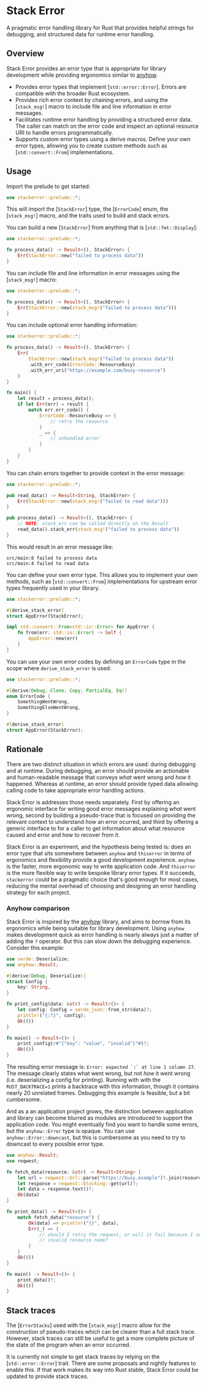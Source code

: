 # Stack Error

A pragmatic error handling library for Rust that provides helpful strings for debugging, and structured data for runtime error handling.

## Overview

Stack Error provides an error type that is appropriate for library development while providing ergonomics similar to [anyhow](https://docs.rs/anyhow/latest/anyhow/).

- Provides error types that implement [`std::error::Error`]. Errors are compatible with the broader Rust ecosystem.
- Provides rich error context by chaining errors, and using the [`stack_msg!`] macro to include file and line information in error messages.
- Facilitates runtime error handling by providing a structured error data. The caller can match on the error code and inspect an optional resource URI to handle errors programmatically.
- Supports custom error types using a derive macros. Define your own error types, allowing you to create custom methods such as [`std::convert::From`] implementations.

## Usage

Import the prelude to get started:

```rust
use stackerror::prelude::*;
```

This will import the [`StackError`] type, the [`ErrorCode`] enum, the [`stack_msg!`] macro, and the traits used to build and stack errors.

You can build a new [`StackError`] from anything that is [`std::fmt::Display`]:

```rust
use stackerror::prelude::*;

fn process_data() -> Result<(), StackError> {
    Err(StackError::new("failed to process data"))
}
```

You can include file and line information in error messages using the [`stack_msg!`] macro:

```rust
use stackerror::prelude::*;

fn process_data() -> Result<(), StackError> {
    Err(StackError::new(stack_msg!("failed to process data")))
}
```

You can include optional error handling information:

```rust
use stackerror::prelude::*;

fn process_data() -> Result<(), StackError> {
    Err(
        StackError::new(stack_msg!("failed to process data"))
        .with_err_code(ErrorCode::ResourceBusy)
        .with_err_uri("https://example.com/busy-resource")
    )
}

fn main() {
    let result = process_data();
    if let Err(err) = result {
        match err.err_code() {
            ErrorCode::ResourceBusy => {
                // retry the resource
            }
            _ => {
                // unhandled error
            }
        }
    }
}
```

You can chain errors together to provide context in the error message:

```rust
use stackerror::prelude::*;

pub read_data() -> Result<String, StackError> {
    Err(StackError::new(stack_msg!("failed to read data")))
}

pub process_data() -> Result<(), StackError> {
    // NOTE: stack_err can be called directly on the Result
    read_data().stack_err(stack_msg!("failed to process data"))
}
```

This would result in an error message like:

```
src/main:8 failed to process data
src/main:4 failed to read data
```

You can define your own error type. This allows you to implement your own methods, such as [`std::convert::From`] implementations for upstream error types frequently used in your library.

```rust
use stackerror::prelude::*;

#[derive_stack_error]
struct AppError(StackError);

impl std::convert::From<std::io::Error> for AppError {
    fn from(err: std::io::Error) -> Self {
        AppError::new(err)
    }
}
```

You can use your own error codes by defining an `ErrorCode` type in the scope where `derive_stack_error` is used:

```rust
use stackerror::prelude::*;

#[derive(Debug, Clone, Copy, PartialEq, Eq)]
enum ErrorCode {
    SomethingWentWrong,
    SomethingElseWentWrong,
}

#[derive_stack_error]
struct AppError(StackError);
```

## Rationale

There are two distinct situation in which errors are used: during debugging and at runtime. During debugging, an error should provide an actionable and human-readable message that conveys _what_ went wrong and _how_ it happened. Whereas at runtime, an error should provide typed data allowing calling code to take appropriate error handling actions.

Stack Error is addresses those needs separately. First by offering an ergonomic interface for writing good error messages explaining _what_ went wrong, second by building a pseudo-trace that is focused on providing the relevant context to understand _how_ an error ocurred, and third by offering a generic interface to for a caller to get information about what resource caused and error and how to recover from it.

Stack Error is an experiment, and the hypothesis being tested is: does an error type that sits somewhere between `anyhow` and `thiserror` in terms of ergonomics and flexibility provide a good development experience. `anyhow` is the faster, more ergonomic way to write application code. And `thiserror` is the more flexible way to write bespoke library error types. If it succeeds, `stackerror` could be a pragmatic choice that's good enough for most cases, reducing the mental overhead of choosing and designing an error handling strategy for each project.

### Anyhow comparison

Stack Error is inspired by the [anyhow](https://docs.rs/anyhow/latest/anyhow/) library, and aims to borrow from its ergonomics while being suitable for library development. Using `anyhow` makes development quick as error handling is nearly always just a matter of adding the `?` operator. But this can slow down the debugging experience. Consider this example:

```rust
use serde::Deserialize;
use anyhow::Result;

#[derive(Debug, Deserialize)]
struct Config {
    key: String,
}

fn print_config(data: &str) -> Result<()> {
    let config: Config = serde_json::from_str(data)?;
    println!("{:?}", config);
    Ok(())
}

fn main() -> Result<()> {
    print_config(r#"{"key": "value", "invalid"}"#)?;
    Ok(())
}
```

The resulting error message is: ``Error: expected `:` at line 1 column 27``. The message clearly states what went wrong, but not _how_ it went wrong (i.e. deserializing a config for printing). Running with with  the `RUST_BACKTRACE=1` prints a backtrace with this information, though it contains nearly 20 unrelated frames. Debugging this example is feasible, but a bit cumbersome.

And as a an application project grows, the distinction between application and library can become blurred as modules are introduced to support the application code. You might eventually find you want to handle some errors, but the `anyhow::Error` type is opaque. You can use `anyhow::Error::downcast`, but this is cumbersome as you need to try to downcast to every possible error type.

```rust
use anyhow::Result;
use reqwest;

fn fetch_data(resource: &str) -> Result<String> {
    let url = reqwest::Url::parse("https://busy.example")?.join(resource)?;
    let response = reqwest::blocking::get(url)?;
    let data = response.text()?;
    Ok(data)
}

fn print_data() -> Result<()> {
    match fetch_data("resource") {
        Ok(data) => println!("{}", data),
        Err(_) => {
            // should I retry the request, or will it fail because I sent an
            // invalid resource name?
        }
    }
    Ok(())
}

fn main() -> Result<()> {
    print_data()?;
    Ok(())
}
```

## Stack traces

The [`ErrorStacks`] used with the [`stack_msg!`] macro allow for the construction of pseudo-traces which can be clearer  than a full stack trace. However, stack traces can still be useful to get a more complete picture of the state of the program when an error occurred.

It is currently not simple to get stack traces by relying on the [`std::error::Error`] trait. There are some proposals and nightly features to enable this. If that work makes its way into Rust stable, Stack Error could be updated to provide stack traces.